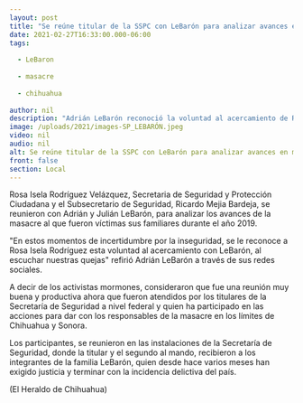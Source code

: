 ```yaml
---
layout: post
title: "Se reúne titular de la SSPC con LeBarón para analizar avances en masacre"
date: 2021-02-27T16:33:00.000-06:00
tags:
  
  - LeBaron
  
  - masacre
  
  - chihuahua
  
author: nil
description: "Adrián LeBarón reconoció la voluntad al acercamiento de Rosa Isela Rodríguez, Secretaria de Seguridad y Protección Ciudadana"
image: /uploads/2021/images-SP_LEBARÓN.jpeg
video: nil
audio: nil
alt: Se reúne titular de la SSPC con LeBarón para analizar avances en masacre
front: false
section: Local
---
```


Rosa Isela Rodríguez Velázquez, Secretaria de Seguridad y Protección Ciudadana y el Subsecretario de Seguridad, Ricardo Mejia Bardeja, se reunieron con Adrián y Julián LeBarón, para analizar los avances de la masacre al que fueron víctimas sus familiares durante el año 2019.

"En estos momentos de incertidumbre por la inseguridad, se le reconoce a Rosa Isela Rodríguez esta voluntad al acercamiento con LeBarón, al escuchar nuestras quejas" refirió Adrián LeBarón a través de sus redes sociales.

A decir de los activistas mormones, consideraron que fue una reunión muy buena y productiva ahora que fueron atendidos por los titulares de la Secretaría de Seguridad a nivel federal y quien ha participado en las acciones para dar con los responsables de la masacre en los límites de Chihuahua y Sonora.

Los participantes, se reunieron en las instalaciones de la Secretaría de Seguridad, donde la titular y el segundo al mando, recibieron a los integrantes de la familia LeBarón, quien desde hace varios meses han exigido justicia y terminar con la incidencia delictiva del país.

(El Heraldo de Chihuahua)